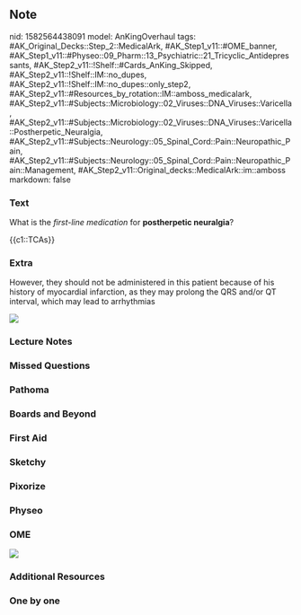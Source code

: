 ## Note
nid: 1582564438091
model: AnKingOverhaul
tags: #AK_Original_Decks::Step_2::MedicalArk, #AK_Step1_v11::#OME_banner, #AK_Step1_v11::#Physeo::09_Pharm::13_Psychiatric::21_Tricyclic_Antidepressants, #AK_Step2_v11::!Shelf::#Cards_AnKing_Skipped, #AK_Step2_v11::!Shelf::IM::no_dupes, #AK_Step2_v11::!Shelf::IM::no_dupes::only_step2, #AK_Step2_v11::#Resources_by_rotation::IM::amboss_medicalark, #AK_Step2_v11::#Subjects::Microbiology::02_Viruses::DNA_Viruses::Varicella, #AK_Step2_v11::#Subjects::Microbiology::02_Viruses::DNA_Viruses::Varicella::Postherpetic_Neuralgia, #AK_Step2_v11::#Subjects::Neurology::05_Spinal_Cord::Pain::Neuropathic_Pain, #AK_Step2_v11::#Subjects::Neurology::05_Spinal_Cord::Pain::Neuropathic_Pain::Management, #AK_Step2_v11::Original_decks::MedicalArk::im::amboss
markdown: false

### Text
What is the <i>first-line medication</i> for <b>postherpetic
neuralgia</b>?
<div>
  {{c1::TCAs}}
</div>

### Extra
However, they should not be administered in this patient because of
his history of myocardial infarction, as they may prolong the QRS
and/or QT interval, which may lead to arrhythmias
<div><img src=
"paste-19653560d8f15ee9ac6165b37aee893449c5abc2.jpg"></div>

### Lecture Notes


### Missed Questions


### Pathoma


### Boards and Beyond


### First Aid


### Sketchy


### Pixorize


### Physeo


### OME
<div class="ome-widget">
  <a href="https://onlinemeded.org?ref=anki"><img src=
  "_OME_AnkiFlashcards_General_4.png"></a>
</div>

### Additional Resources


### One by one

